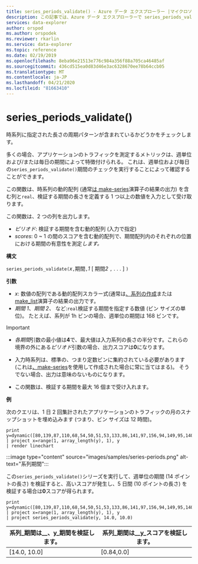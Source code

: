 ```yaml
---
title: series_periods_validate() - Azure データ エクスプローラー |マイクロソフトドキュメント
description: この記事では、Azure データ エクスプローラーで series_periods_validate() について説明します。
services: data-explorer
author: orspod
ms.author: orspodek
ms.reviewer: rkarlin
ms.service: data-explorer
ms.topic: reference
ms.date: 02/19/2019
ms.openlocfilehash: 8eba96e21513e776c984a356f88a705ca46485af
ms.sourcegitcommit: 436cd515ea0d83d46e3ac6328670ee78b64ccb05
ms.translationtype: MT
ms.contentlocale: ja-JP
ms.lasthandoff: 04/21/2020
ms.locfileid: "81663410"
---
```

# <a name="series_periods_validate"></a>series_periods_validate()

時系列に指定された長さの周期パターンが含まれているかどうかをチェックします。  

多くの場合、アプリケーションのトラフィックを測定するメトリックは、週単位および/または毎日の期間によって特徴付けられる。 これは、週単位および毎日の`series_periods_validate()`期間のチェックを実行することによって確認することができます。

この関数は、時系列の動的配列 (通常[は make-series](make-seriesoperator.md)演算子の結果の出力) を含む列と`real`、検証する期間の長さを定義する 1 つ以上の数値を入力として受け取ります。 

この関数は、2 つの列を出力します。
* *ピリオド*: 検証する期間を含む動的配列 (入力で指定)
* *scores*: 0 ~ 1 の間のスコアを含む動的配列で、期間配列内のそれぞれの位置における期間の有意性を測定*します。*

**構文**

`series_periods_validate(`*x*`,`期間`,`*1* [ 期間*2* `,` . . . ] `)`

**引数**

* *x*: 数値の配列である動的配列スカラー式(通常は[、系列の作成](make-seriesoperator.md)または[make_list](makelist-aggfunction.md)演算子の結果の出力です。
* *期間 1*、*期間 2、* など:`real`検証する期間を指定する数値 (ビン サイズの単位)。 たとえば、系列が 1h ビンの場合、週単位の期間は 168 ビンです。

> [!IMPORTANT]
> * *各期間*引数の最小値は**4**で、最大値は入力系列の長さの半分です。これらの境界の外にある*ピリオド*引数の場合、出力スコアは**0**になります。
>
> * 入力時系列は、標準の、つまり定数ビンに集約されている必要があります (これは[、make-series](make-seriesoperator.md)を使用して作成された場合に常に当てはまる)。 そうでない場合、出力は意味のないものになります。
> 
> * この関数は、検証する期間を最大 16 個まで受け入れます。


**例**

次のクエリは、1 日 2 回集計されたアプリケーションのトラフィックの月のスナップショットを埋め込みます (つまり、ビン サイズは 12 時間)。

```kusto
print y=dynamic([80,139,87,110,68,54,50,51,53,133,86,141,97,156,94,149,95,140,77,61,50,54,47,133,72,152,94,148,105,162,101,160,87,63,53,55,54,151,103,189,108,183,113,175,113,178,90,71,62,62,65,165,109,181,115,182,121,178,114,170])
| project x=range(1, array_length(y), 1), y  
| render linechart 
```

:::image type="content" source="images/samples/series-periods.png" alt-text="系列期間":::

この`series_periods_validate()`シリーズを実行して、週単位の期間 (14 ポイントの長さ) を検証すると、高いスコアが発生し、5 日間 (10 ポイントの長さ) を検証する場合は**0**スコアが得られます。

```kusto
print y=dynamic([80,139,87,110,68,54,50,51,53,133,86,141,97,156,94,149,95,140,77,61,50,54,47,133,72,152,94,148,105,162,101,160,87,63,53,55,54,151,103,189,108,183,113,175,113,178,90,71,62,62,65,165,109,181,115,182,121,178,114,170])
| project x=range(1, array_length(y), 1), y  
| project series_periods_validate(y, 14.0, 10.0)
```

| 系列\_期間は\_\_、y\_期間を検証します。  | 系列\_期間は\_\_y\_スコアを検証します。 |
|-------------|-------------------|
| [14.0, 10.0] | [0.84,0.0]  |